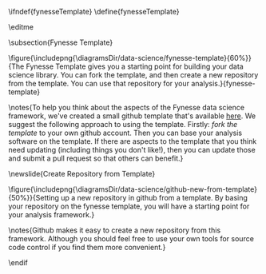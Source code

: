 \ifndef{fynesseTemplate}
\define{fynesseTemplate}

\editme

\subsection{Fynesse Template}

\figure{\includepng{\diagramsDir/data-science/fynesse-template}{60%}}{The Fynesse Template gives you a starting point for building your data science library. You can fork the template, and then create a new repository from the template. You can use that repository for your analysis.}{fynesse-template}


\notes{To help you think about the aspects of the Fynesse data science framework, we've created a small github template that's available [here](https://github.com/lawrennd/fynesse_template). We suggest the following approach to using the template. Firstly: *fork the template* to your own github account. Then you can base your analysis software on the template. If there are aspects to the template that you think need updating (including things you don't like!), then you can update those and submit a pull request so that others can benefit.}

\newslide{Create Repository from Template}

\figure{\includepng{\diagramsDir/data-science/github-new-from-template}{50%}}{Setting up a new repository in github from a template. By basing your repository on the fynesse template, you will have a starting point for your analysis framework.}

\notes{Github makes it easy to create a new repository from this framework. Although you should feel free to use your own tools for source code control if you find them more convenient.}

\endif
